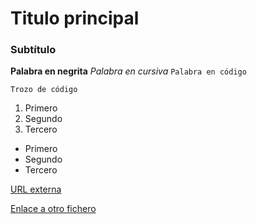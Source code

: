 # Titulo principal

### Subtítulo

**Palabra en negrita**
*Palabra en cursiva*
`Palabra en código`

<pre><code>Trozo de código</code></pre>
1. Primero
2. Segundo
3. Tercero

- Primero
- Segundo 
- Tercero

[URL externa](https://github.com/oscarlucas22)

[Enlace a otro fichero](https://github.com/oscarlucas22/prueba_oscarlucas22/blob/main/README.md)
